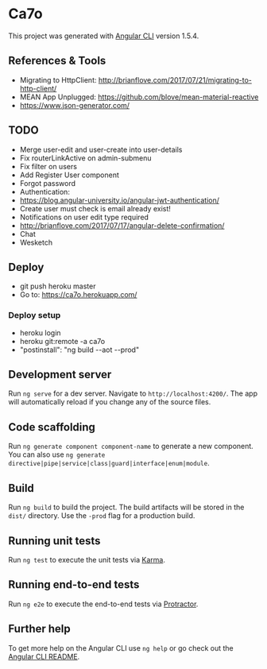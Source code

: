 # Ca7o

This project was generated with [Angular CLI](https://github.com/angular/angular-cli) version 1.5.4.

## References & Tools
- Migrating to HttpClient: http://brianflove.com/2017/07/21/migrating-to-http-client/
- MEAN App Unplugged: https://github.com/blove/mean-material-reactive
- https://www.json-generator.com/

## TODO
- Merge user-edit and user-create into user-details
- Fix routerLinkActive on admin-submenu
- Fix filter on users
- Add Register User component
- Forgot password
- Authentication:
 - https://blog.angular-university.io/angular-jwt-authentication/
- Create user must check is email already exist!
- Notifications on user edit type required
- http://brianflove.com/2017/07/17/angular-delete-confirmation/
- Chat
- Wesketch

## Deploy
- git push heroku master
- Go to: https://ca7o.herokuapp.com/

### Deploy setup
- heroku login
- heroku git:remote -a ca7o
- "postinstall": "ng build --aot --prod"

## Development server

Run `ng serve` for a dev server. Navigate to `http://localhost:4200/`. The app will automatically reload if you change any of the source files.

## Code scaffolding

Run `ng generate component component-name` to generate a new component. You can also use `ng generate directive|pipe|service|class|guard|interface|enum|module`.

## Build

Run `ng build` to build the project. The build artifacts will be stored in the `dist/` directory. Use the `-prod` flag for a production build.

## Running unit tests

Run `ng test` to execute the unit tests via [Karma](https://karma-runner.github.io).

## Running end-to-end tests

Run `ng e2e` to execute the end-to-end tests via [Protractor](http://www.protractortest.org/).

## Further help

To get more help on the Angular CLI use `ng help` or go check out the [Angular CLI README](https://github.com/angular/angular-cli/blob/master/README.md).
